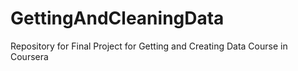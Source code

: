 # GettingAndCleaningData
Repository for Final Project for Getting and Creating Data Course in Coursera
